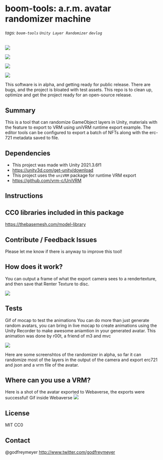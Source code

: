 

# boom-tools: a.r.m. avatar randomizer machine
###### tags: `boom-tools` `Unity Layer Randomizer` `devlog`

![](https://i.imgur.com/52zlfzV.jpg)

![](https://i.imgur.com/kFgGaGs.png)

![](https://i.imgur.com/2lOg28K.jpg)

![](https://i.imgur.com/pYkqt1h.png)

This software is in alpha, and getting ready for public release. There are bugs, and the project is bloated with test assets. This repo is to clean up, optimize and get the project ready for an open-source release.   

## Summary

This is a tool that can randomize GameObject layers in Unity, materials  with the feature to export to VRM using uniVRM runtime export example. The editor tools can be configured to export a batch of NFTs along with the erc-721 metadata saved to file. 

## Dependencies
- This project was made with Unity 2021.3.6f1 
- https://unity3d.com/get-unity/download
- This project uses the `uniVRM` package for runtime VRM export
- https://github.com/vrm-c/UniVRM

## Instructions

## CC0 libraries included in this package
https://thebasemesh.com/model-library

## Contribute / Feedback Issues
Please let me know if there is anyway to improve this tool! 

## How does it work?

You can output a frame of what the export camera sees to a rendertexture, and then save that Renter Texture to disc.

![](https://i.imgur.com/brvbNQ5.jpg)

## Tests
Gif of mocap to test the animations
You can do more than just generate random avatars, you can bring in live mocap to create animations using the Unity Recorder to make awesome aniamtion in your generated avatar. This animation was done by r00t, a friend of m3 and mvc

![](https://i.imgur.com/uLwjfwx.gif)


Here are some screenshtos of the randomizer in alpha, so far it can randomize most of the layers in the output of the camera and export erc721 and json and a vrm file of the avatar.

## Where can you use a VRM?

Here is a shot of the avatar exported to Webaverse, the exports were successful!
Gif inside Webaverse
![](https://i.imgur.com/aDdKPCJ.gif)



## License
MIT CC0 


## Contact
@godfreymeyer http://www.twitter.com/godfreymeyer
